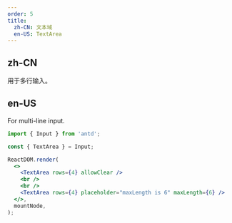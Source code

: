 ```yaml
---
order: 5
title:
  zh-CN: 文本域
  en-US: TextArea
---
```


## zh-CN

用于多行输入。

## en-US

For multi-line input.

```jsx
import { Input } from 'antd';

const { TextArea } = Input;

ReactDOM.render(
  <>
    <TextArea rows={4} allowClear />
    <br />
    <br />
    <TextArea rows={4} placeholder="maxLength is 6" maxLength={6} />
  </>,
  mountNode,
);
```
